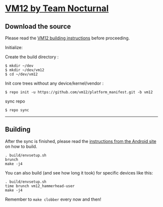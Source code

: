 [VM12 by Team Nocturnal](http://team-nocturnal.com)
====================================


Download the source
--------------

Please read the [VM12 building instructions](http://forums.team-nocturnal.com/index.php/forum/62-) before proceeding.

Initialize:

Create the build directory :

    $ mkdir ~/dev
    $ mkdir ~/dev/vm12
    $ cd ~/dev/vm12
Init core trees without any device/kernel/vendor :

    $ repo init -u https://github.com/vm12/platform_manifest.git -b vm12

sync repo

    $ repo sync

***

Building
--------

After the sync is finished, please read the [instructions from the Android site](http://s.android.com/source/building.html) on how to build.

    . build/envsetup.sh
    brunch
    make -j4


You can also build (and see how long it took) for specific devices like this:

    . build/envsetup.sh
    time brunch vm12_hammerhead-user
    make -j4

Remember to `make clobber` every now and then!

